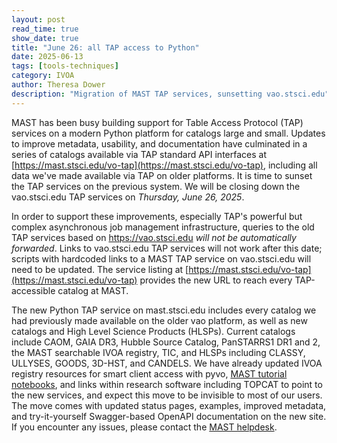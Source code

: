 ```yaml
---
layout: post
read_time: true
show_date: true
title: "June 26: all TAP access to Python"
date: 2025-06-13
tags: [tools-techniques]
category: IVOA
author: Theresa Dower
description: "Migration of MAST TAP services, sunsetting vao.stsci.edu"
---
```


MAST has been busy building support for Table Access Protocol (TAP) services on a modern Python platform for catalogs large and small. Updates to improve metadata, usability, and documentation have culminated in a series of catalogs available via TAP standard API interfaces at [https://mast.stsci.edu/vo-tap](https://mast.stsci.edu/vo-tap), including all data we've made available via TAP on older platforms. It is time to sunset the TAP services on the previous system. We will be closing down the vao.stsci.edu TAP services on _Thursday, June 26, 2025_.

In order to support these improvements, especially TAP's powerful but complex asynchronous job management infrastructure, queries to the old TAP services based on https://vao.stsci.edu _will not be automatically forwarded_. Links to vao.stsci.edu TAP services will not work after this date; scripts with hardcoded links to a MAST TAP service on vao.stsci.edu will need to be updated. The service listing at [https://mast.stsci.edu/vo-tap](https://mast.stsci.edu/vo-tap) provides the new URL to reach every TAP-accessible catalog at MAST.

 The new Python TAP service on mast.stsci.edu includes every catalog we had previously made available on the older vao platform, as well as new catalogs and High Level Science Products (HLSPs). Current catalogs include CAOM, GAIA DR3, Hubble Source Catalog, PanSTARRS1 DR1 and 2, the MAST searchable IVOA registry, TIC, and HLSPs including CLASSY, ULLYSES, GOODS, 3D-HST, and CANDELS. We have already updated IVOA registry resources for smart client access with pyvo, [MAST tutorial notebooks](https://spacetelescope.github.io/mast_notebooks/intro.html), and links within research software including TOPCAT to point to the new services, and expect this move to be invisible to most of our users. The move comes with updated status pages, examples, improved metadata, and try-it-yourself Swagger-based OpenAPI documentation on the new site. If you encounter any issues, please contact the [MAST helpdesk](https://stsci.service-now.com/mast).

